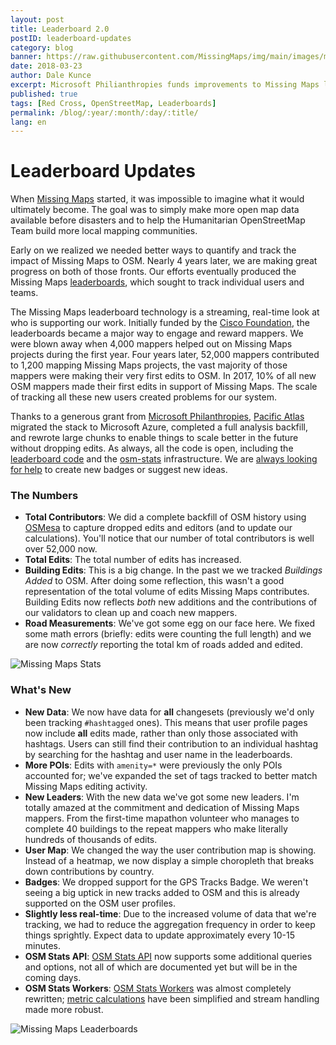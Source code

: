 ```yaml
---
layout: post
title: Leaderboard 2.0
postID: leaderboard-updates
category: blog
banner: https://raw.githubusercontent.com/MissingMaps/img/main/images/missingmapsblog-leaderboardbanner.jpg
date: 2018-03-23
author: Dale Kunce
excerpt: Microsoft Philianthropies funds improvements to Missing Maps leaderboards.
published: true
tags: [Red Cross, OpenStreetMap, Leaderboards]
permalink: /blog/:year/:month/:day/:title/
lang: en
---
```


# Leaderboard Updates

When [Missing Maps](https://www.missingmaps.org/) started, it was impossible to imagine what it would ultimately become. The goal was to simply make more open map data available before disasters and to help the Humanitarian OpenStreetMap Team build more local mapping communities. 

Early on we realized we needed better ways to quantify and track the impact of Missing Maps to OSM. Nearly 4 years later, we are making great progress on both of those fronts. Our efforts eventually produced the Missing Maps [leaderboards](https://missingmaps.org/leaderboards), which sought to track individual users and teams.

The Missing Maps leaderboard technology is a streaming, real-time look at who is supporting our work. Initially funded by the [Cisco Foundation](https://www.cisco.com/c/en/us/about/csr/impact/cisco-foundation.html), the leaderboards became a major way to engage and reward mappers. We were blown away when 4,000 mappers helped out on Missing Maps projects during the first year. Four years later, 52,000 mappers contributed to 1,200 mapping Missing Maps projects, the vast majority of those mappers were making their very first edits to OSM. In 2017, 10% of all new OSM mappers made their first edits in support of Missing Maps. The scale of tracking all these new users created problems for our system. 

Thanks to a generous grant from [Microsoft Philanthropies](https://www.microsoft.com/en-us/philanthropies/), [Pacific Atlas](https://www.pacatlas.com/) migrated the stack to Microsoft Azure, completed a full analysis backfill, and rewrote large chunks to enable things to scale better in the future without dropping edits. As always, all the code is open, including the [leaderboard code](http://github.com/missingmaps) and the [osm-stats](http://github.com/americanredcross/osm-stats) infrastructure. We are [always looking for help](https://github.com/missingmaps/missingmaps.github.io/issues) to create new badges or suggest new ideas.

### The Numbers

 - **Total Contributors**: We did a complete backfill of OSM history using [OSMesa](https://github.com/azavea/osmesa) to capture dropped edits and editors (and to update our calculations). You'll notice that our number of total contributors is well over 52,000 now.
 - **Total Edits**: The total number of edits has increased.
 - **Building Edits**: This is a big change. In the past we we tracked _Buildings Added_ to OSM. After doing some reflection, this wasn't a good representation of the total volume of edits Missing Maps contributes. Building Edits now reflects _both_ new additions and the contributions of our validators to clean up and coach new mappers.
 - **Road Measurements**: We've got some egg on our face here. We fixed some math errors (briefly: edits were counting the full length) and we are now _correctly_ reporting the total km of roads added and edited.

![Missing Maps Stats](https://raw.githubusercontent.com/MissingMaps/img/main/images/missingmaps-blog_20180323_stats.jpg)

### What's New

 - **New Data**: We now have data for **all** changesets (previously we'd only been tracking `#hashtagged` ones). This means that user profile pages now include **all** edits made, rather than only those associated with hashtags. Users can still find their contribution to an individual hashtag by searching for the hashtag and user name in the leaderboards.
 - **More POIs**: Edits with `amenity=*` were previously the only POIs accounted for; we've expanded the set of tags tracked to better match Missing Maps editing activity.
 - **New Leaders**: With the new data we've got some new leaders. I'm totally amazed at the commitment and dedication of Missing Maps mappers. From the first-time mapathon volunteer who manages to complete 40 buildings to the repeat mappers who make literally hundreds of thousands of edits.
 - **User Map**: We changed the way the user contribution map is showing. Instead of a heatmap, we now display a simple choropleth that breaks down contributions by country.
 - **Badges**: We dropped support for the GPS Tracks Badge. We weren't seeing a big uptick in new tracks added to OSM and this is already supported on the OSM user profiles.
 - **Slightly less real-time**: Due to the increased volume of data that we're tracking, we had to reduce the aggregation frequency in order to keep things sprightly. Expect data to update approximately every 10-15 minutes.
 - **OSM Stats API**: [OSM Stats API](https://github.com/AmericanRedCross/osm-stats/blob/master/documentation/API.md) now supports some additional queries and options, not all of which are documented yet but will be in the coming days.
 - **OSM Stats Workers**: [OSM Stats Workers](https://github.com/AmericanRedCross/osm-stats-workers) was almost completely rewritten; [metric calculations](https://github.com/AmericanRedCross/osm-stats-workers/tree/master/src/metrics) have been simplified and stream handling made more robust.

![Missing Maps Leaderboards](https://raw.githubusercontent.com/MissingMaps/img/main/images/missingmaps-blog_20180323_leaderboard.jpg)

